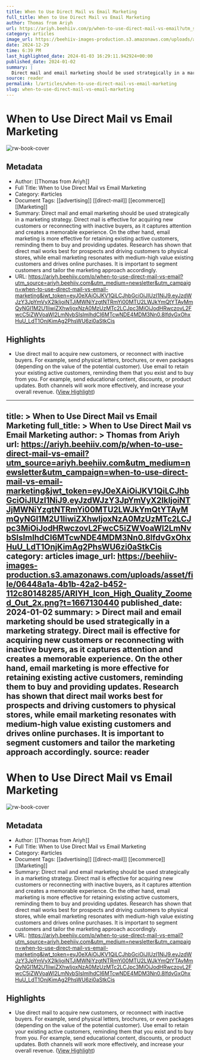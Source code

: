 ```yaml
---
title: When to Use Direct Mail vs Email Marketing
full_title: When to Use Direct Mail vs Email Marketing
author: Thomas from Ariyh
url: https://ariyh.beehiiv.com/p/when-to-use-direct-mail-vs-email?utm_source=ariyh.beehiiv.com&utm_medium=newsletter&utm_campaign=when-to-use-direct-mail-vs-email-marketing&jwt_token=eyJ0eXAiOiJKV1QiLCJhbGciOiJIUzI1NiJ9.eyJzdWJzY3JpYmVyX2lkIjoiNTJjMWNiYzgtNTRmYi00MTU2LWJkYmQtYTAyMmQyNGI1M2U1IiwiZXhwIjoxNzA0MzUzMTc2LCJpc3MiOiJodHRwczovL2FwcC5iZWVoaWl2LmNvbSIsImlhdCI6MTcwNDE4MDM3Nn0.8lfdvGxOhxHuU_LdT1OnjKimAg2PhsWU6zi0aStkCis
category: articles
image_url: https://beehiiv-images-production.s3.amazonaws.com/uploads/asset/file/06448a1a-4b1b-42a2-b452-112c80148285/ARIYH_Icon_High_Quality_Zoomed_Out_2x.png?t=1667130440
date: 2024-12-29
time: 6:39 PM
last_highlighted_date: 2024-01-03 16:29:11.942924+00:00
published_date: 2024-01-02
summary: |
  Direct mail and email marketing should be used strategically in a marketing strategy. Direct mail is effective for acquiring new customers or reconnecting with inactive buyers, as it captures attention and creates a memorable experience. On the other hand, email marketing is more effective for retaining existing active customers, reminding them to buy and providing updates. Research has shown that direct mail works best for prospects and driving customers to physical stores, while email marketing resonates with medium-high value existing customers and drives online purchases. It is important to segment customers and tailor the marketing approach accordingly.
source: reader
permalink: l/articles/when-to-use-direct-mail-vs-email-marketing
slug: when-to-use-direct-mail-vs-email-marketing
---
```

# When to Use Direct Mail vs Email Marketing

![rw-book-cover](https://beehiiv-images-production.s3.amazonaws.com/uploads/asset/file/06448a1a-4b1b-42a2-b452-112c80148285/ARIYH_Icon_High_Quality_Zoomed_Out_2x.png?t=1667130440)

## Metadata
- Author: [[Thomas from Ariyh]]
- Full Title: When to Use Direct Mail vs Email Marketing
- Category: #articles
- Document Tags: [[advertising]] [[direct-mail]] [[ecommerce]] [[Marketing]] 
- Summary: Direct mail and email marketing should be used strategically in a marketing strategy. Direct mail is effective for acquiring new customers or reconnecting with inactive buyers, as it captures attention and creates a memorable experience. On the other hand, email marketing is more effective for retaining existing active customers, reminding them to buy and providing updates. Research has shown that direct mail works best for prospects and driving customers to physical stores, while email marketing resonates with medium-high value existing customers and drives online purchases. It is important to segment customers and tailor the marketing approach accordingly.
- URL: https://ariyh.beehiiv.com/p/when-to-use-direct-mail-vs-email?utm_source=ariyh.beehiiv.com&utm_medium=newsletter&utm_campaign=when-to-use-direct-mail-vs-email-marketing&jwt_token=eyJ0eXAiOiJKV1QiLCJhbGciOiJIUzI1NiJ9.eyJzdWJzY3JpYmVyX2lkIjoiNTJjMWNiYzgtNTRmYi00MTU2LWJkYmQtYTAyMmQyNGI1M2U1IiwiZXhwIjoxNzA0MzUzMTc2LCJpc3MiOiJodHRwczovL2FwcC5iZWVoaWl2LmNvbSIsImlhdCI6MTcwNDE4MDM3Nn0.8lfdvGxOhxHuU_LdT1OnjKimAg2PhsWU6zi0aStkCis

## Highlights
- Use direct mail to acquire new customers, or reconnect with inactive buyers. For example, send physical letters, brochures, or even packages (depending on the value of the potential customer).
  Use email to retain your existing active customers, reminding them that you exist and to buy from you. For example, send educational content, discounts, or product updates.
  Both channels will work more effectively, and increase your overall revenue. ([View Highlight](https://read.readwise.io/read/01hk82dxagdxbpttc5qs36043a))


---
title: >
  When to Use Direct Mail vs Email Marketing
full_title: >
  When to Use Direct Mail vs Email Marketing
author: >
  Thomas from Ariyh
url: https://ariyh.beehiiv.com/p/when-to-use-direct-mail-vs-email?utm_source=ariyh.beehiiv.com&utm_medium=newsletter&utm_campaign=when-to-use-direct-mail-vs-email-marketing&jwt_token=eyJ0eXAiOiJKV1QiLCJhbGciOiJIUzI1NiJ9.eyJzdWJzY3JpYmVyX2lkIjoiNTJjMWNiYzgtNTRmYi00MTU2LWJkYmQtYTAyMmQyNGI1M2U1IiwiZXhwIjoxNzA0MzUzMTc2LCJpc3MiOiJodHRwczovL2FwcC5iZWVoaWl2LmNvbSIsImlhdCI6MTcwNDE4MDM3Nn0.8lfdvGxOhxHuU_LdT1OnjKimAg2PhsWU6zi0aStkCis
category: articles
image_url: https://beehiiv-images-production.s3.amazonaws.com/uploads/asset/file/06448a1a-4b1b-42a2-b452-112c80148285/ARIYH_Icon_High_Quality_Zoomed_Out_2x.png?t=1667130440
published_date: 2024-01-02
summary: >
  Direct mail and email marketing should be used strategically in a marketing strategy. Direct mail is effective for acquiring new customers or reconnecting with inactive buyers, as it captures attention and creates a memorable experience. On the other hand, email marketing is more effective for retaining existing active customers, reminding them to buy and providing updates. Research has shown that direct mail works best for prospects and driving customers to physical stores, while email marketing resonates with medium-high value existing customers and drives online purchases. It is important to segment customers and tailor the marketing approach accordingly.
source: reader
---
# When to Use Direct Mail vs Email Marketing

![rw-book-cover](https://beehiiv-images-production.s3.amazonaws.com/uploads/asset/file/06448a1a-4b1b-42a2-b452-112c80148285/ARIYH_Icon_High_Quality_Zoomed_Out_2x.png?t=1667130440)

## Metadata
- Author: [[Thomas from Ariyh]]
- Full Title: When to Use Direct Mail vs Email Marketing
- Category: #articles
- Document Tags: [[advertising]] [[direct-mail]] [[ecommerce]] [[Marketing]] 
- Summary: Direct mail and email marketing should be used strategically in a marketing strategy. Direct mail is effective for acquiring new customers or reconnecting with inactive buyers, as it captures attention and creates a memorable experience. On the other hand, email marketing is more effective for retaining existing active customers, reminding them to buy and providing updates. Research has shown that direct mail works best for prospects and driving customers to physical stores, while email marketing resonates with medium-high value existing customers and drives online purchases. It is important to segment customers and tailor the marketing approach accordingly.
- URL: https://ariyh.beehiiv.com/p/when-to-use-direct-mail-vs-email?utm_source=ariyh.beehiiv.com&utm_medium=newsletter&utm_campaign=when-to-use-direct-mail-vs-email-marketing&jwt_token=eyJ0eXAiOiJKV1QiLCJhbGciOiJIUzI1NiJ9.eyJzdWJzY3JpYmVyX2lkIjoiNTJjMWNiYzgtNTRmYi00MTU2LWJkYmQtYTAyMmQyNGI1M2U1IiwiZXhwIjoxNzA0MzUzMTc2LCJpc3MiOiJodHRwczovL2FwcC5iZWVoaWl2LmNvbSIsImlhdCI6MTcwNDE4MDM3Nn0.8lfdvGxOhxHuU_LdT1OnjKimAg2PhsWU6zi0aStkCis

## Highlights
- Use direct mail to acquire new customers, or reconnect with inactive buyers. For example, send physical letters, brochures, or even packages (depending on the value of the potential customer).
  Use email to retain your existing active customers, reminding them that you exist and to buy from you. For example, send educational content, discounts, or product updates.
  Both channels will work more effectively, and increase your overall revenue. ([View Highlight](https://read.readwise.io/read/01hk82dxagdxbpttc5qs36043a))


